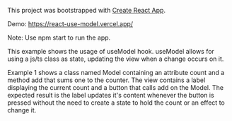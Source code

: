 This project was bootstrapped with [Create React App](https://github.com/facebookincubator/create-react-app).

Demo: https://react-use-model.vercel.app/

Note: Use npm start to run the app.

This example shows the usage of useModel hook.
useModel allows for using a js/ts class as state, updating the view when a change occurs on it.

Example 1 shows a class named Model containing an attribute count and a method add that sums one to the counter.
The view contains a label displaying the current count and a button that calls add on the Model.
The expected result is the label updates it's content whenever the button is pressed without the need to create a state to hold the count or an effect to change it.
